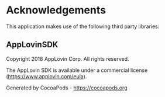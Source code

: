 # Acknowledgements
This application makes use of the following third party libraries:

## AppLovinSDK


Copyright 2018 AppLovin Corp. All rights reserved.

The AppLovin SDK is available under a commercial license (https://www.applovin.com/eula).


Generated by CocoaPods - https://cocoapods.org
